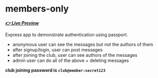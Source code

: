 # members-only

[***👉 Live Preview***](https://members-only-oqob.onrender.com)

Express app to demonstrate authentication using passport.  

- anonymous user can see the messages but not the authors of them
- after signup/login, user can post messages
- after joining the club, user can see authors of the messages
- admin user can do all of the above + deleting messages

**club joining password is `club@member:secret123`**
